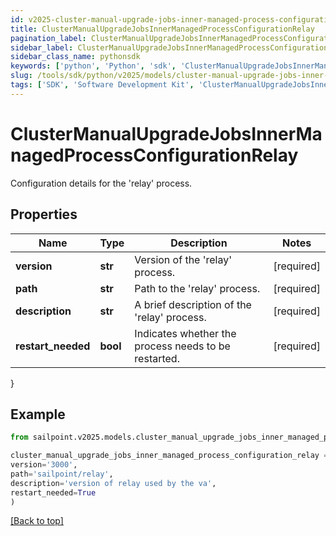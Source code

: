 ```yaml
---
id: v2025-cluster-manual-upgrade-jobs-inner-managed-process-configuration-relay
title: ClusterManualUpgradeJobsInnerManagedProcessConfigurationRelay
pagination_label: ClusterManualUpgradeJobsInnerManagedProcessConfigurationRelay
sidebar_label: ClusterManualUpgradeJobsInnerManagedProcessConfigurationRelay
sidebar_class_name: pythonsdk
keywords: ['python', 'Python', 'sdk', 'ClusterManualUpgradeJobsInnerManagedProcessConfigurationRelay', 'V2025ClusterManualUpgradeJobsInnerManagedProcessConfigurationRelay'] 
slug: /tools/sdk/python/v2025/models/cluster-manual-upgrade-jobs-inner-managed-process-configuration-relay
tags: ['SDK', 'Software Development Kit', 'ClusterManualUpgradeJobsInnerManagedProcessConfigurationRelay', 'V2025ClusterManualUpgradeJobsInnerManagedProcessConfigurationRelay']
---
```


# ClusterManualUpgradeJobsInnerManagedProcessConfigurationRelay

Configuration details for the 'relay' process.

## Properties

Name | Type | Description | Notes
------------ | ------------- | ------------- | -------------
**version** | **str** | Version of the 'relay' process. | [required]
**path** | **str** | Path to the 'relay' process. | [required]
**description** | **str** | A brief description of the 'relay' process. | [required]
**restart_needed** | **bool** | Indicates whether the process needs to be restarted. | [required]
}

## Example

```python
from sailpoint.v2025.models.cluster_manual_upgrade_jobs_inner_managed_process_configuration_relay import ClusterManualUpgradeJobsInnerManagedProcessConfigurationRelay

cluster_manual_upgrade_jobs_inner_managed_process_configuration_relay = ClusterManualUpgradeJobsInnerManagedProcessConfigurationRelay(
version='3000',
path='sailpoint/relay',
description='version of relay used by the va',
restart_needed=True
)

```
[[Back to top]](#) 


